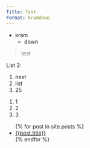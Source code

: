 ```yaml
---
Title: Test
Format: kramdown
---
```


* kram
  + down

> test

List 2:

 1. next
 2. list
 3. 25

<ol>
  <li>1</li>
  <li>2</li>
  <li>3</li>
</ol>

<ul>
  {% for post in site.posts %}
    <li>
      <a href="{{post.url}}">{{post.title}}</a>
    </li>
  {% endfor %}
</ul>
